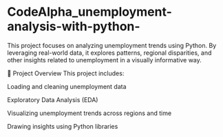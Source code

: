 # CodeAlpha_unemployment-analysis-with-python-
This project focuses on analyzing unemployment trends using Python. By leveraging real-world data, it explores patterns, regional disparities, and other insights related to unemployment in a visually informative way.

📁 Project Overview
This project includes:

Loading and cleaning unemployment data

Exploratory Data Analysis (EDA)

Visualizing unemployment trends across regions and time

Drawing insights using Python libraries

